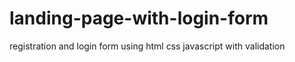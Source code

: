 # landing-page-with-login-form
registration and login form using html css javascript with validation
